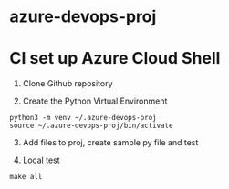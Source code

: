 # azure-devops-proj

# CI set up Azure Cloud Shell

1. Clone Github repository

2. Create the Python Virtual Environment

```
python3 -m venv ~/.azure-devops-proj
source ~/.azure-devops-proj/bin/activate
```

3. Add files to proj, create sample py file and test

4. Local test

```
make all
```